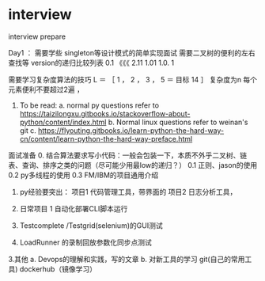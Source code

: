 # interview
interview prepare

Day1 ： 需要学些 singleton等设计模式的简单实现面试
需要二叉树的便利的左右查找等
version的递归比较列表
0.1	《《《 2.11 1.01 1.0. 1


需要学习复杂度算法的技巧
L ＝ ［ 1 ， 2 ， 3 ， 5 ＝ 目标 14 ］
复杂度为n 每个元素便利不要超过2遍 ，

1. To be read:
a. normal py questions refer to https://taizilongxu.gitbooks.io/stackoverflow-about-python/content/index.html
b. Normal linux questions refer to weinan's git
c. https://flyouting.gitbooks.io/learn-python-the-hard-way-cn/content/learn-python-the-hard-way-preface.html

面试准备
0. 结合算法要求写小代码：一般会包装一下，本质不外乎二叉树、链表、查询、排序之类的问题（尽可能少用最low的递归？）
0.1 正则、jason的使用
0.2 py多线程的使用
0.3 FM/IBM的项目通用介绍

1. py经验要突出： 
项目1  代码管理工具，带界面的
项目2  日志分析工具，

2. 日常项目
1 自动化部署CLI脚本运行
2. Testcomplete /Testgrid(selenium)的GUI测试
3. LoadRunner 的录制回放参数化同步点测试

3.其他
a. Devops的理解和实践，写的文章
b. 对新工具的学习 git(自己的常用工具) dockerhub（镜像学习）
